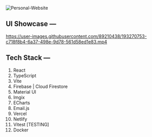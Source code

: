 ![Personal-Website](https://socialify.git.ci/AyanavaKarmakar/Personal-Website/image?description=1&font=KoHo&language=1&name=1&owner=1&pattern=Diagonal%20Stripes&theme=Dark)

## UI Showcase —



https://user-images.githubusercontent.com/89210438/193270753-c718f8b4-6a37-498e-9d78-561d58ed1e83.mp4




## Tech Stack —

1. React
2. TypeScript
3. Vite
4. Firebase | Cloud Firestore
5. Material UI
6. Imgix
7. ECharts
8. Email.js
9. Vercel
10. Netlify
11. Vitest [TESTING]
12. Docker






















